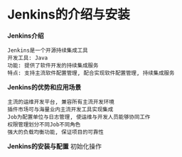 # Jenkins的介绍与安装
**Jenkins介绍**
```
Jenkins是一个开源持续集成工具
开发工具: Java
功能: 提供了软件开发的持续集成服务
特点: 支持主流软件配置管理, 配合实现软件配置管理, 持续集成服务
```

**Jenkins的优势和应用场景**
```
主流的运维开发平台, 兼容所有主流开发环境
插件市场可与海量业内主流开发工具实现集成
Job为配置单位与日志管理, 使运维与开发人员能够协同工作
权限管理划分不同Job不同角色
强大的负载均衡功能, 保证项目的可靠性
```

**Jenkins的安装与配置**
初始化操作

